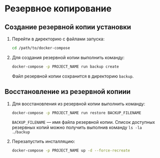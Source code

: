 # Резервное копирование

## Создание резервной копии установки

1. Перейти в директорию с файлами запуска:

    ```bash linenums="1"
    cd /path/to/docker-compose
    ```

2. Для создания резервной копии выполнить команду:


    ```bash linenums="1"
    docker-compose -p PROJECT_NAME run backup create
    ```

    Файл резервной копии сохранится в директорию `backup`.


## Восстановление из резервной копиии

1. Для восстановления из резервной копии выполнить команду:


    ```bash linenums="1"
    docker-compose -p PROJECT_NAME run restore BACKUP_FILENAME
    ```

    `BACKUP_FILENAME` — имя файла резервной копии. Список доступных резервных копий можно получить выполнив команду `ls -la ./backup`

2. Перезапустить инсталляцию:

    ```bash linenums="1"
    docker-compose -p PROJECT_NAME up -d --force-recreate
    ```
